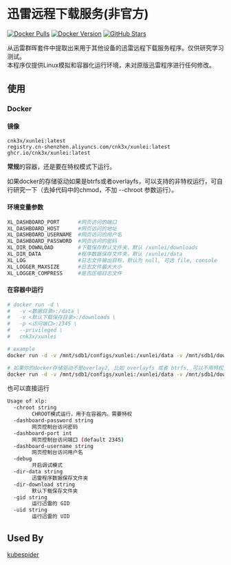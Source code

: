 # 迅雷远程下载服务(非官方)

[![Docker Pulls](https://img.shields.io/docker/pulls/cnk3x/xunlei.svg)](https://hub.docker.com/r/cnk3x/xunlei)
[![Docker Version](https://img.shields.io/docker/v/cnk3x/xunlei)](https://hub.docker.com/r/cnk3x/xunlei)
[![GitHub Stars](https://img.shields.io/github/stars/cnk3x/xunlei)](https://star-history.com/#cnk3x/xunlei&Date)

从迅雷群晖套件中提取出来用于其他设备的迅雷远程下载服务程序。仅供研究学习测试。 \
本程序仅提供Linux模拟和容器化运行环境，未对原版迅雷程序进行任何修改。

## 使用

### Docker

#### 镜像

```plain
cnk3x/xunlei:latest
registry.cn-shenzhen.aliyuncs.com/cnk3x/xunlei:latest
ghcr.io/cnk3x/xunlei:latest
```

**常规**的容器，还是要在特权模式下运行。

如果docker的存储驱动如果是btrfs或者overlayfs，可以支持的非特权运行，可自行研究一下（去掉代码中的chmod，不加 --chroot 参数运行）。

#### 环境变量参数

```bash
XL_DASHBOARD_PORT      #网页访问的端口
XL_DASHBOARD_HOST      #网页访问的地址
XL_DASHBOARD_USERNAME  #网页访问的用户名
XL_DASHBOARD_PASSWORD  #网页访问的密码
XL_DIR_DOWNLOAD        #下载保存默认文件夹，默认 /xunlei/downloads
XL_DIR_DATA            #程序数据保存文件夹，默认 /xunlei/data
XL_LOG                 #日志文件输出目标，默认为 null, 可选 file, console
XL_LOGGER_MAXSIZE      #日志文件最大大小
XL_LOGGER_COMPRESS     #是否压缩日志文件
```

#### 在容器中运行

```bash
# docker run -d \
#   -v <数据目录>:/data \
#   -v <默认下载保存目录>:/downloads \
#   -p <访问端口>:2345 \
#   --privileged \
#   cnk3x/xunlei

# example
docker run -d -v /mnt/sdb1/configs/xunlei:/xunlei/data -v /mnt/sdb1/downloads:/xunlei/downloads -p 2345:2345 --privileged cnk3x/xunlei

# 如果你的docker存储驱动不是overlay2, 比如 overlayfs 或者 btrfs, 可以不用特权运行
docker run -d -v /mnt/sdb1/configs/xunlei:/xunlei/data -v /mnt/sdb1/downloads:/xunlei/downloads -p 2345:2345 cnk3x/xunlei xlp
```

也可以直接运行

```bash
Usage of xlp:
  -chroot string
        CHROOT模式运行，用于在容器内。需要特权
  -dashboard-password string
        网页控制台访问密码
  -dashboard-port int
        网页控制台访问端口 (default 2345)
  -dashboard-username string
        网页控制台访问用户名
  -debug
        开启调试模式
  -dir-data string
        迅雷程序数据保存文件夹
  -dir-download string
        默认下载保存文件夹
  -gid string
        运行迅雷的 GID
  -uid string
        运行迅雷的 UID
```

## Used By

[kubespider](https://github.com/opennaslab/kubespider/blob/main/docs/zh/user_guide/thunder_install_config/README.md)
